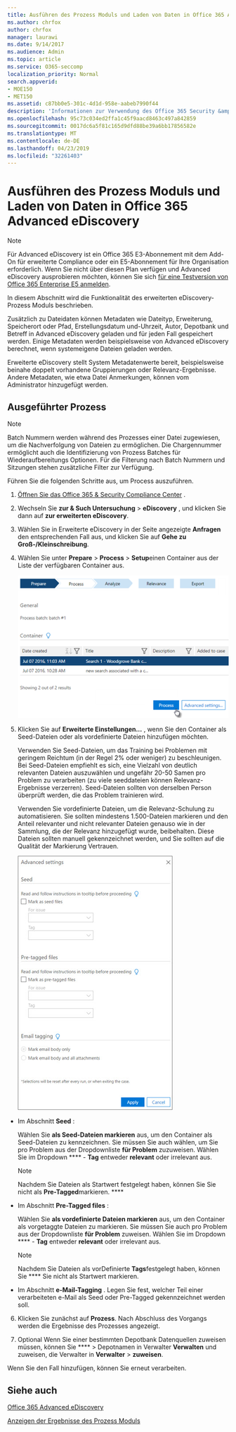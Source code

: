 ```yaml
---
title: Ausführen des Prozess Moduls und Laden von Daten in Office 365 Advanced eDiscovery
ms.author: chrfox
author: chrfox
manager: laurawi
ms.date: 9/14/2017
ms.audience: Admin
ms.topic: article
ms.service: O365-seccomp
localization_priority: Normal
search.appverid:
- MOE150
- MET150
ms.assetid: c87bb0e5-301c-4d1d-958e-aabeb7990f44
description: 'Informationen zur Verwendung des Office 365 Security &amp; Compliance Center für den Zugriff auf Office 365 Advanced eDiscovery und zum Ausführen des Prozess Moduls für einen Fall.  '
ms.openlocfilehash: 95c73c034ed2ffa1c45f9aacd8463c497a842859
ms.sourcegitcommit: 0017dc6a5f81c165d9dfd88be39a6bb17856582e
ms.translationtype: MT
ms.contentlocale: de-DE
ms.lasthandoff: 04/23/2019
ms.locfileid: "32261403"
---
```

# <a name="run-the-process-module-and-load-data-in-office-365-advanced-ediscovery"></a>Ausführen des Prozess Moduls und Laden von Daten in Office 365 Advanced eDiscovery

> [!NOTE]
> Für Advanced eDiscovery ist ein Office 365 E3-Abonnement mit dem Add-On für erweiterte Compliance oder ein E5-Abonnement für Ihre Organisation erforderlich. Wenn Sie nicht über diesen Plan verfügen und Advanced eDiscovery ausprobieren möchten, können Sie sich [für eine Testversion von Office 365 Enterprise E5 anmelden](https://go.microsoft.com/fwlink/p/?LinkID=698279). 
  
In diesem Abschnitt wird die Funktionalität des erweiterten eDiscovery-Prozess Moduls beschrieben. 
  
Zusätzlich zu Dateidaten können Metadaten wie Dateityp, Erweiterung, Speicherort oder Pfad, Erstellungsdatum und-Uhrzeit, Autor, Depotbank und Betreff in Advanced eDiscovery geladen und für jeden Fall gespeichert werden. Einige Metadaten werden beispielsweise von Advanced eDiscovery berechnet, wenn systemeigene Dateien geladen werden. 
  
Erweiterte eDiscovery stellt System Metadatenwerte bereit, beispielsweise beinahe doppelt vorhandene Gruppierungen oder Relevanz-Ergebnisse. Andere Metadaten, wie etwa Datei Anmerkungen, können vom Administrator hinzugefügt werden. 
  
## <a name="running-process"></a>Ausgeführter Prozess

> [!NOTE]
> Batch Nummern werden während des Prozesses einer Datei zugewiesen, um die Nachverfolgung von Dateien zu ermöglichen. Die Chargennummer ermöglicht auch die Identifizierung von Prozess Batches für Wiederaufbereitungs Optionen. Für die Filterung nach Batch Nummern und Sitzungen stehen zusätzliche Filter zur Verfügung. 
  
Führen Sie die folgenden Schritte aus, um Process auszuführen.
  
1. [Öffnen Sie das Office 365 &amp; Security Compliance Center](go-to-the-securitycompliance-center.md) . 
    
2. Wechseln Sie **zur &amp; Such Untersuchung** \> **eDiscovery** , und klicken Sie dann auf **zur erweiterten eDiscovery**.
    
3. Wählen Sie in Erweiterte eDiscovery in der Seite angezeigte **Anfragen** den entsprechenden Fall aus, und klicken Sie auf **Gehe zu Groß-/Kleinschreibung**.
    
4. Wählen Sie unter **Prepare** \> **Process** \> **Setup**einen Container aus der Liste der verfügbaren Container aus.
    
    ![Klicken Sie auf Prozess, um die Suchergebnisse der Anfrage hinzuzufügen.](media/50bdc55c-d378-4881-b302-31ef785fa359.png)
  
5. Klicken Sie auf **Erweiterte Einstellungen...** , wenn Sie den Container als Seed-Dateien oder als vordefinierte Dateien hinzufügen möchten. 
    
    Verwenden Sie Seed-Dateien, um das Training bei Problemen mit geringem Reichtum (in der Regel 2% oder weniger) zu beschleunigen. Bei Seed-Dateien empfiehlt es sich, eine Vielzahl von deutlich relevanten Dateien auszuwählen und ungefähr 20-50 Samen pro Problem zu verarbeiten (zu viele seeddateien können Relevanz-Ergebnisse verzerren). Seed-Dateien sollten von derselben Person überprüft werden, die das Problem trainieren wird.
    
    Verwenden Sie vordefinierte Dateien, um die Relevanz-Schulung zu automatisieren. Sie sollten mindestens 1.500-Dateien markieren und den Anteil relevanter und nicht relevanter Dateien genauso wie in der Sammlung, die der Relevanz hinzugefügt wurde, beibehalten. Diese Dateien sollten manuell gekennzeichnet werden, und Sie sollten auf die Qualität der Markierung Vertrauen.
    
    ![Screenshot der Seite "Erweiterte Einstellungen" für die Verarbeitung von Batchdateien](media/3c25cb78-4484-41e5-bd34-3753c7ab6cf2.jpg)
  
  - Im Abschnitt **Seed** : 
    
    Wählen Sie **als Seed-Dateien markieren** aus, um den Container als Seed-Dateien zu kennzeichnen. Sie müssen Sie auch wählen, um Sie pro Problem aus der Dropdownliste **für Problem** zuzuweisen. Wählen Sie im Dropdown **** - **Tag** entweder **relevant** oder irrelevant aus. 
    
    > [!NOTE]
    > Nachdem Sie Dateien als Startwert festgelegt haben, können Sie Sie nicht als **Pre-Tagged**markieren. **** 
  
  - Im Abschnitt **Pre-Tagged files** : 
    
    Wählen Sie **als vordefinierte Dateien markieren** aus, um den Container als vorgetaggte Dateien zu markieren. Sie müssen Sie auch pro Problem aus der Dropdownliste **für Problem** zuweisen. Wählen Sie im Dropdown **** - **Tag** entweder **relevant** oder irrelevant aus. 
    
    > [!NOTE]
    > Nachdem Sie Dateien als vorDefinierte **Tags**festgelegt haben, können Sie **** Sie nicht als Startwert markieren. 
  
  - Im Abschnitt **e-Mail-Tagging** . Legen Sie fest, welcher Teil einer verarbeiteten e-Mail als Seed oder Pre-Tagged gekennzeichnet werden soll. 
    
6. Klicken Sie zunächst auf **Prozess**. Nach Abschluss des Vorgangs werden die Ergebnisse des Prozesses angezeigt.
    
7. Optional Wenn Sie einer bestimmten Depotbank Datenquellen zuweisen müssen, können Sie **** \> Depotnamen in Verwalter **Verwalten** und zuweisen, die Verwalter in **Verwalter** \> **zuweisen**. 
    
Wenn Sie den Fall hinzufügen, können Sie erneut verarbeiten.
  
## <a name="see-also"></a>Siehe auch

[Office 365 Advanced eDiscovery](office-365-advanced-ediscovery.md)
  
[Anzeigen der Ergebnisse des Prozess Moduls](view-process-module-results-in-advanced-ediscovery.md)

